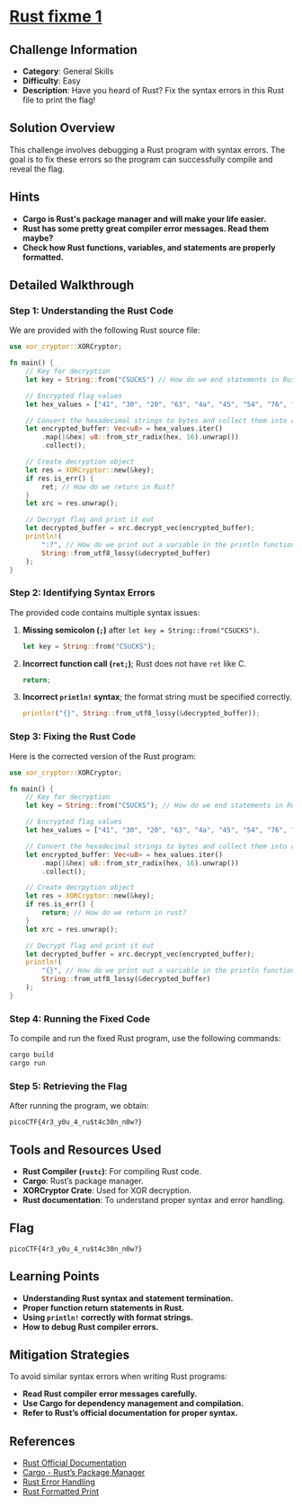 # [Rust fixme 1](https://play.picoctf.org/practice/challenge/XXX)

## Challenge Information

- **Category**: General Skills
- **Difficulty**: Easy
- **Description**: Have you heard of Rust? Fix the syntax errors in this Rust file to print the flag!

## Solution Overview

This challenge involves debugging a Rust program with syntax errors. The goal is to fix these errors so the program can successfully compile and reveal the flag.

## Hints

- **Cargo is Rust's package manager and will make your life easier.**
- **Rust has some pretty great compiler error messages. Read them maybe?**
- **Check how Rust functions, variables, and statements are properly formatted.**

## Detailed Walkthrough

### Step 1: Understanding the Rust Code

We are provided with the following Rust source file:

```rust
use xor_cryptor::XORCryptor;

fn main() {
    // Key for decryption
    let key = String::from("CSUCKS") // How do we end statements in Rust?

    // Encrypted flag values
    let hex_values = ["41", "30", "20", "63", "4a", "45", "54", "76", "01", "1c", "7e", "59", "63", "e1", "61", "25", "7f", "5a", "60", "50", "11", "38", "1f", "3a", "60", "e9", "62", "20", "0c", "e6", "50", "d3", "35"];

    // Convert the hexadecimal strings to bytes and collect them into a vector
    let encrypted_buffer: Vec<u8> = hex_values.iter()
        .map(|&hex| u8::from_str_radix(hex, 16).unwrap())
        .collect();

    // Create decryption object
    let res = XORCryptor::new(&key);
    if res.is_err() {
        ret; // How do we return in Rust?
    }
    let xrc = res.unwrap();

    // Decrypt flag and print it out
    let decrypted_buffer = xrc.decrypt_vec(encrypted_buffer);
    println!(
        ":?", // How do we print out a variable in the println function?
        String::from_utf8_lossy(&decrypted_buffer)
    );
}
```

### Step 2: Identifying Syntax Errors

The provided code contains multiple syntax issues:

1. **Missing semicolon (`;`)** after `let key = String::from("CSUCKS")`.
    ```rust
    let key = String::from("CSUCKS");
    ```
2. **Incorrect function call (`ret;`)**; Rust does not have `ret` like C.
    ```rust
    return;
    ```
3. **Incorrect `println!` syntax**; the format string must be specified correctly.
    ```rust
    println!("{}", String::from_utf8_lossy(&decrypted_buffer));
    ```

### Step 3: Fixing the Rust Code

Here is the corrected version of the Rust program:

```rust
use xor_cryptor::XORCryptor;

fn main() {
    // Key for decryption
    let key = String::from("CSUCKS"); // How do we end statements in Rust?

    // Encrypted flag values
    let hex_values = ["41", "30", "20", "63", "4a", "45", "54", "76", "01", "1c", "7e", "59", "63", "e1", "61", "25", "7f", "5a", "60", "50", "11", "38", "1f", "3a", "60", "e9", "62", "20", "0c", "e6", "50", "d3", "35"];

    // Convert the hexadecimal strings to bytes and collect them into a vector
    let encrypted_buffer: Vec<u8> = hex_values.iter()
        .map(|&hex| u8::from_str_radix(hex, 16).unwrap())
        .collect();

    // Create decrpytion object
    let res = XORCryptor::new(&key);
    if res.is_err() {
        return; // How do we return in rust?
    }
    let xrc = res.unwrap();

    // Decrypt flag and print it out
    let decrypted_buffer = xrc.decrypt_vec(encrypted_buffer);
    println!(
        "{}", // How do we print out a variable in the println function? 
        String::from_utf8_lossy(&decrypted_buffer)
    );
}
```

### Step 4: Running the Fixed Code

To compile and run the fixed Rust program, use the following commands:

```bash
cargo build
cargo run
```

### Step 5: Retrieving the Flag

After running the program, we obtain:

```
picoCTF{4r3_y0u_4_ru$t4c30n_n0w?}
```

## Tools and Resources Used

- **Rust Compiler (`rustc`)**: For compiling Rust code.
- **Cargo**: Rust’s package manager.
- **XORCryptor Crate**: Used for XOR decryption.
- **Rust documentation**: To understand proper syntax and error handling.

## Flag

```
picoCTF{4r3_y0u_4_ru$t4c30n_n0w?}
```

## Learning Points

- **Understanding Rust syntax and statement termination.**
- **Proper function return statements in Rust.**
- **Using `println!` correctly with format strings.**
- **How to debug Rust compiler errors.**

## Mitigation Strategies

To avoid similar syntax errors when writing Rust programs:

- **Read Rust compiler error messages carefully.**
- **Use Cargo for dependency management and compilation.**
- **Refer to Rust’s official documentation for proper syntax.**

## References

- [Rust Official Documentation](https://doc.rust-lang.org/book/)
- [Cargo - Rust’s Package Manager](https://doc.rust-lang.org/cargo/)
- [Rust Error Handling](https://doc.rust-lang.org/rust-by-example/error.html)
- [Rust Formatted Print](https://doc.rust-lang.org/rust-by-example/hello/print.html)
